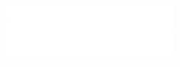 <img width="25%" src="./images/snow01.gif"><img width="25%" src="./images/snow01.gif"><img width="25%" src="./images/snow01.gif">
